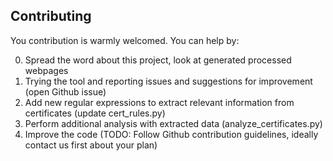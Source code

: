 ## Contributing

You contribution is warmly welcomed. You can help by:

 0. Spread the word about this project, look at generated processed webpages
 1. Trying the tool and reporting issues and suggestions for improvement (open Github issue)
 2. Add new regular expressions to extract relevant information from certificates (update cert_rules.py) 
 3. Perform additional analysis with extracted data (analyze_certificates.py)
 3. Improve the code (TODO: Follow Github contribution guidelines, ideally contact us first about your plan)

